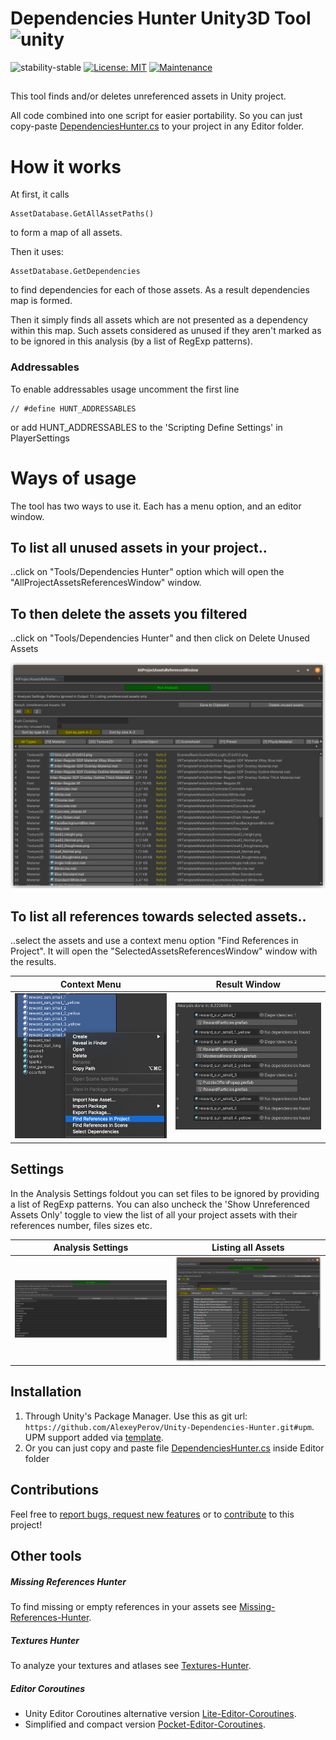 # Dependencies Hunter Unity3D Tool ![unity](https://img.shields.io/badge/Unity-100000?style=for-the-badge&logo=unity&logoColor=white)

![stability-stable](https://img.shields.io/badge/stability-stable-green.svg)
[![License: MIT](https://img.shields.io/badge/License-MIT-yellow.svg)](https://opensource.org/licenses/MIT)
[![Maintenance](https://img.shields.io/badge/Maintained%3F-yes-green.svg)](https://GitHub.com/Naereen/StrapDown.js/graphs/commit-activity)

##
This tool finds and/or deletes unreferenced assets in Unity project.

All code combined into one script for easier portability.
So you can just copy-paste [DependenciesHunter.cs](./Packages/DependenciesHunter/Editor/DependenciesHunter.cs) to your project in any Editor folder.

# How it works

At first, it calls
```code
AssetDatabase.GetAllAssetPaths()
```
to form a map of all assets.

Then it uses:
```code
AssetDatabase.GetDependencies
```
to find dependencies for each of those assets. As a result dependencies map is formed.

Then it simply finds all assets which are not presented as a dependency within this map.
Such assets considered as unused if they aren't marked as to be ignored in this analysis (by a list of RegExp patterns).

### Addressables

To enable addressables usage uncomment the first line

```code
// #define HUNT_ADDRESSABLES
```
or add HUNT_ADDRESSABLES to the 'Scripting Define Settings' in PlayerSettings

# Ways of usage

The tool has two ways to use it. Each has a menu option, and an editor window.

## To list all unused assets in your project..
..click on "Tools/Dependencies Hunter" option which will open the "AllProjectAssetsReferencesWindow" window.

## To then delete the assets you filtered
..click on "Tools/Dependencies Hunter" and then click on Delete Unused Assets

![plot](./Screenshots/project_analysis_unused.png)

## To list all references towards selected assets..
..select the assets and use a context menu option "Find References in Project".
It will open the "SelectedAssetsReferencesWindow" window with the results.

| Context Menu  | Result Window |
| ------------- | ------------- |
| ![plot](./Screenshots/context_menu.png) | ![plot](./Screenshots/context_menu_result.png) |

## Settings

In the Analysis Settings foldout you can set files to be ignored by providing a list of RegExp patterns.
You can also uncheck the 'Show Unreferenced Assets Only' toggle 
to view the list of all your project assets with their references number, files sizes etc.

| Analysis Settings  | Listing all Assets |
| ------------- | ------------- |
| ![plot](./Screenshots/ignore_patterns.png) | ![plot](./Screenshots/project_analysis_all.png) |

## Installation

 1. Through Unity's Package Manager. Use this as git url: `https://github.com/AlexeyPerov/Unity-Dependencies-Hunter.git#upm`. UPM support added via [template](https://github.com/STARasGAMES/Unity-package-repo-setup-template).
 2. Or you can just copy and paste file [DependenciesHunter.cs](./Packages/DependenciesHunter/Editor/DependenciesHunter.cs) inside Editor folder 

## Contributions

Feel free to [report bugs, request new features](https://github.com/AlexeyPerov/Unity-Dependencies-Hunter/issues) 
or to [contribute](https://github.com/AlexeyPerov/Unity-Dependencies-Hunter/pulls) to this project! 

## Other tools

##### Missing References Hunter

To find missing or empty references in your assets see [Missing-References-Hunter](https://github.com/AlexeyPerov/Unity-MissingReferences-Hunter).

##### Textures Hunter

To analyze your textures and atlases see [Textures-Hunter](https://github.com/AlexeyPerov/Unity-Textures-Hunter).

##### Editor Coroutines

- Unity Editor Coroutines alternative version [Lite-Editor-Coroutines](https://github.com/AlexeyPerov/Unity-Lite-Editor-Coroutines).
- Simplified and compact version [Pocket-Editor-Coroutines](https://github.com/AlexeyPerov/Unity-Pocket-Editor-Coroutines).